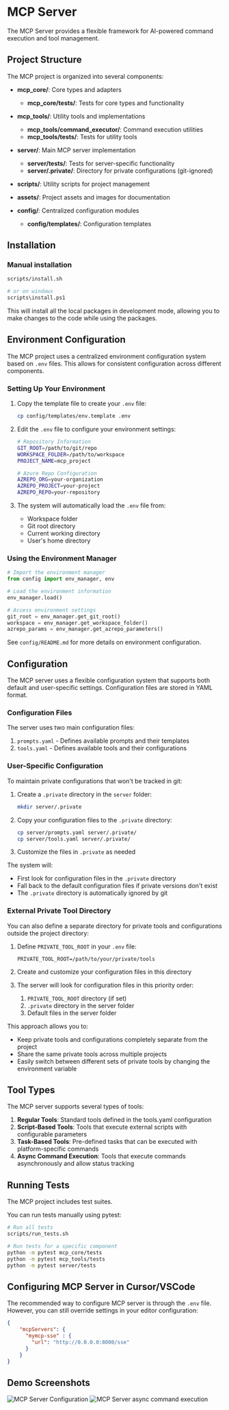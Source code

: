 # MCP Server

The MCP Server provides a flexible framework for AI-powered command execution and tool management.

## Project Structure

The MCP project is organized into several components:

- **mcp_core/**: Core types and adapters
  - **mcp_core/tests/**: Tests for core types and functionality
  
- **mcp_tools/**: Utility tools and implementations
  - **mcp_tools/command_executor/**: Command execution utilities
  - **mcp_tools/tests/**: Tests for utility tools

- **server/**: Main MCP server implementation
  - **server/tests/**: Tests for server-specific functionality
  - **server/.private/**: Directory for private configurations (git-ignored)

- **scripts/**: Utility scripts for project management

- **assets/**: Project assets and images for documentation

- **config/**: Centralized configuration modules
  - **config/templates/**: Configuration templates

## Installation

### Manual installation

```bash
scripts/install.sh

# or on windows
scripts\install.ps1
```

This will install all the local packages in development mode, allowing you to make changes to the code while using the packages.

## Environment Configuration

The MCP project uses a centralized environment configuration system based on `.env` files. This allows for consistent configuration across different components.

### Setting Up Your Environment

1. Copy the template file to create your `.env` file:
   ```bash
   cp config/templates/env.template .env
   ```

2. Edit the `.env` file to configure your environment settings:
   ```bash
   # Repository Information
   GIT_ROOT=/path/to/git/repo
   WORKSPACE_FOLDER=/path/to/workspace
   PROJECT_NAME=mcp_project
   
   # Azure Repo Configuration
   AZREPO_ORG=your-organization
   AZREPO_PROJECT=your-project
   AZREPO_REPO=your-repository
   ```

3. The system will automatically load the `.env` file from:
   - Workspace folder
   - Git root directory
   - Current working directory
   - User's home directory

### Using the Environment Manager

```python
# Import the environment manager
from config import env_manager, env

# Load the environment information
env_manager.load()

# Access environment settings
git_root = env_manager.get_git_root()
workspace = env_manager.get_workspace_folder()
azrepo_params = env_manager.get_azrepo_parameters()
```

See `config/README.md` for more details on environment configuration.

## Configuration 

The MCP server uses a flexible configuration system that supports both default and user-specific settings. Configuration files are stored in YAML format.

### Configuration Files

The server uses two main configuration files:

1. `prompts.yaml` - Defines available prompts and their templates
2. `tools.yaml` - Defines available tools and their configurations

### User-Specific Configuration

To maintain private configurations that won't be tracked in git:

1. Create a `.private` directory in the `server` folder:
   ```bash
   mkdir server/.private
   ```

2. Copy your configuration files to the `.private` directory:
   ```bash
   cp server/prompts.yaml server/.private/
   cp server/tools.yaml server/.private/
   ```

3. Customize the files in `.private` as needed

The system will:
- First look for configuration files in the `.private` directory
- Fall back to the default configuration files if private versions don't exist
- The `.private` directory is automatically ignored by git

### External Private Tool Directory

You can also define a separate directory for private tools and configurations outside the project directory:

1. Define `PRIVATE_TOOL_ROOT` in your `.env` file:
   ```
   PRIVATE_TOOL_ROOT=/path/to/your/private/tools
   ```

2. Create and customize your configuration files in this directory

3. The server will look for configuration files in this priority order:
   1. `PRIVATE_TOOL_ROOT` directory (if set)
   2. `.private` directory in the server folder
   3. Default files in the server folder

This approach allows you to:
- Keep private tools and configurations completely separate from the project
- Share the same private tools across multiple projects
- Easily switch between different sets of private tools by changing the environment variable

## Tool Types

The MCP server supports several types of tools:

1. **Regular Tools**: Standard tools defined in the tools.yaml configuration
2. **Script-Based Tools**: Tools that execute external scripts with configurable parameters
3. **Task-Based Tools**: Pre-defined tasks that can be executed with platform-specific commands
4. **Async Command Execution**: Tools that execute commands asynchronously and allow status tracking

## Running Tests

The MCP project includes test suites.

You can run tests manually using pytest:

```bash
# Run all tests
scripts/run_tests.sh

# Run tests for a specific component
python -m pytest mcp_core/tests
python -m pytest mcp_tools/tests
python -m pytest server/tests
```

## Configuring MCP Server in Cursor/VSCode

The recommended way to configure MCP server is through the `.env` file. However, you can still override settings in your editor configuration:

```json
{
    "mcpServers": {
      "mymcp-sse" : {
        "url": "http://0.0.0.0:8000/sse"
      }
    }
}
```

## Demo Screenshots

![MCP Server Configuration](assets/mcp-server.png)
![MCP Server async command execution](assets/mcp-async-command.png)